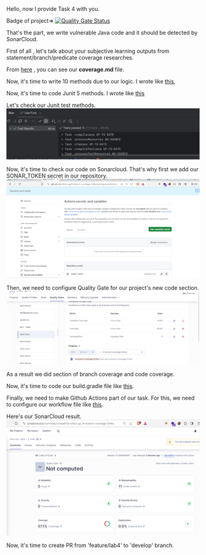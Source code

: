 Hello, now I provide Task 4 with you.

Badge of project=>
[![Quality Gate Status](https://sonarcloud.io/api/project_badges/measure?project=bhos-qa_l4-branch-coverage-Dr4ks&metric=alert_status)](https://sonarcloud.io/summary/new_code?id=bhos-qa_l4-branch-coverage-Dr4ks)

That's the part, we write vulnerable Java code and it should be detected by SonarCloud.


First of all , let's talk about your subjective learning outputs from statement/branch/predicate coverage researches.

From [here](coverage.md) , you can see our **coverage.md** file.   


Now, it's time to write 10 methods due to our logic.
I wrote like [this](src/main/java/org/example/User.java),


Now, it's time to code Junit 5 methods.
I wrote like [this](src/test/java/org/example/UserTest.java)

Let's check our Junit test methods.
![Test Result](images/img4.png)

Now, it's time to check our code on Sonarcloud.
That's why first we add our SONAR_TOKEN secret in our repository.
![img.png](images/img5.png)

Then, we need to configure Quality Gate for our project's new code section.
![img.png](images/img6.png)

As a result we did section of branch coverage and code coverage.

Now, it's time to code our build.gradle file like [this](build.gradle).

Finally, we need to make Github Actions part of our task. For this, we need to configure our workflow file like [this](.github/workflows/workflow.yml).

Here's our SonarCloud result.
![img.png](images/img7.png)

Now, it's time to create PR from 'feature/lab4' to 'develop' branch.